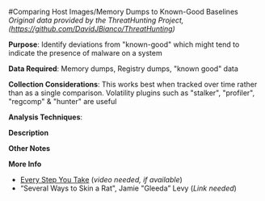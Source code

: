 #Comparing Host Images/Memory Dumps to Known-Good Baselines
*Original data provided by the ThreatHunting Project, (https://github.com/DavidJBianco/ThreatHunting)*

**Purpose**: Identify deviations from "known-good" which might tend to indicate the presence of malware on a system

**Data Required**: Memory dumps, Registry dumps, "known good" data

**Collection Considerations**: This works best when tracked over time rather than as a single comparison. Volatility plugins such as "stalker", "profiler", "regcomp" & "hunter" are useful

**Analysis Techniques**: 

**Description**

**Other Notes**

**More Info**

- [Every Step You Take](http://downloads.volatilityfoundation.org/omfw/2013/OMFW2013_Levy.pdf) (*video needed, if available*)
- “Several Ways to Skin a Rat", Jamie "Gleeda” Levy (*Link needed*)

